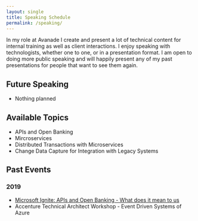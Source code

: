 ```yaml
---
layout: single
title: Speaking Schedule
permalink: /speaking/
---
```


In my role at Avanade I create and present a lot of technical content for internal training as well as client interactions. I enjoy speaking with technologists, whether one to one, or in a presentation format.
I am open to doing more public speaking and will happily present any of my past presentations for people that want to see them again.

## Future Speaking
- Nothing planned

## Available Topics
- APIs and Open Banking
- Mircroservices
- Distributed Transactions with Microservices
- Change Data Capture for Integration with Legacy Systems

## Past Events
### 2019
- [Microsoft Ignite: APIs and Open Banking - What does it mean to us](https://myignite.techcommunity.microsoft.com/sessions/83969)
- Accenture Technical Architect Workshop - Event Driven Systems of Azure


